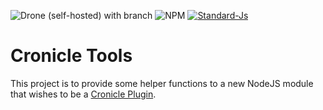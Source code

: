 ![Drone (self-hosted) with branch](https://img.shields.io/drone/build/4lch4/Cronicle-Plugin-Tools/main?server=https%3A%2F%2Fdrone.4lch4.io&style=flat-square) ![NPM](https://img.shields.io/npm/l/@4lch4/cronicle-plugin-tools?style=flat-square) [![Standard-Js](https://img.shields.io/badge/code_style-standard-brightgreen.svg?style=flat-square)](https://standardjs.com/)

# Cronicle Tools

This project is to provide some helper functions to a new NodeJS module that wishes to be a [Cronicle Plugin][0].

[0]: https://github.com/jhuckaby/Cronicle#plugins
